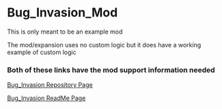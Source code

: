 # Bug_Invasion_Mod
<p>This is only meant to be an example mod</p>

<p>The mod/expansion uses no custom logic but it does have a working example of custom logic</p>

<h3>Both of these links have the mod support information needed</h3>

<a href="https://github.com/Daniel-Hanrahan-Tools-and-Games/Bug_Invasion">Bug_Invasion Repository Page</a>

<a href="https://daniel-hanrahan-tools-and-games.github.io/Bug_Invasion">Bug_Invasion ReadMe Page</a>
